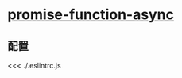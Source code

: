 # [promise-function-async](https://typescript-eslint.io/rules/promise-function-async)

## 配置

<<< ./.eslintrc.js
